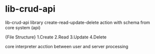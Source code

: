 # lib-crud-api
lib-crud-api library create-read-update-delete action with schema from core system (api)

{File Structure}
1.Create
2.Read
3.Update
4.Delete

core interpreter acction between user and server processing

